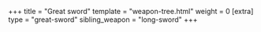 +++
title = "Great sword"
template = "weapon-tree.html"
weight = 0
[extra]
type = "great-sword"
sibling_weapon = "long-sword"
+++

